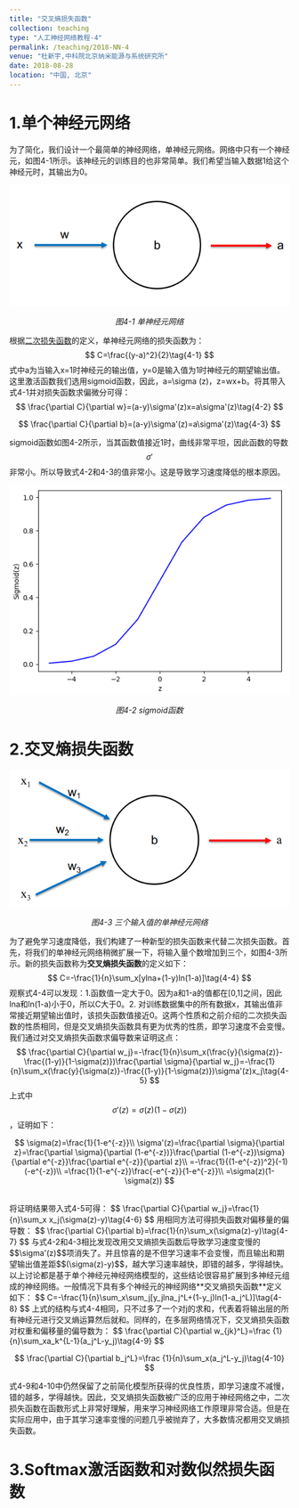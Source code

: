 ```yaml
---
title: "交叉熵损失函数"
collection: teaching
type: "人工神经网络教程-4"
permalink: /teaching/2018-NN-4
venue: "杜新宇,中科院北京纳米能源与系统研究所"
date: 2018-08-28
location: "中国, 北京"
---
```


<script type="text/javascript" src="http://cdn.mathjax.org/mathjax/latest/MathJax.js?config=default"></script>

# 1.单个神经元网络

为了简化，我们设计一个最简单的神经网络，单神经元网络。网络中只有一个神经元，如图4-1所示。该神经元的训练目的也非常简单。我们希望当输入数据1给这个神经元时，其输出为0。

![4-1](2018-NeuralNetwork/4-1.png)

*<center>图4-1 单神经元网络</center>*

根据[二次损失函数](http://duxinyu.cn//teaching/2018-NN-2)的定义，单神经元网络的损失函数为：
$$
C=\frac{(y-a)^2}{2}\tag{4-1}
$$
式中a为当输入x=1时神经元的输出值，y=0是输入值为1时神经元的期望输出值。这里激活函数我们选用sigmoid函数，因此，a=\sigma (z)，z=wx+b。将其带入式4-1并对损失函数求偏微分可得：
$$
\frac{\partial C}{\partial w}=(a-y)\sigma'(z)x=a\sigma'(z)\tag{4-2}
$$

$$
\frac{\partial C}{\partial b}=(a-y)\sigma'(z)=a\sigma'(z)\tag{4-3}
$$

sigmoid函数如图4-2所示，当其函数值接近1时，曲线非常平坦，因此函数的导数$$\sigma'$$非常小。所以导致式4-2和4-3的值非常小。这是导致学习速度降低的根本原因。

![1-3](2018-NeuralNetwork/1-3.png)

*<center>图4-2 sigmoid函数</center>*

# 2.交叉熵损失函数



![4-3](2018-NeuralNetwork/4-3.png)

*<center>图4-3 三个输入值的单神经元网络</center>*

为了避免学习速度降低，我们构建了一种新型的损失函数来代替二次损失函数。首先，将我们的单神经元网络稍微扩展一下，将输入量个数增加到三个，如图4-3所示。新的损失函数称为**交叉熵损失函数**的定义如下：
$$
C=-\frac{1}{n}\sum_x[ylna+(1-y)ln(1-a)]\tag{4-4}
$$
观察式4-4可以发现：1.函数值一定大于0。因为a和1-a的值都在[0,1]之间，因此lna和ln(1-a)小于0，所以C大于0。2. 对训练数据集中的所有数据x，其输出值非常接近期望输出值时，该损失函数值接近0。这两个性质和之前介绍的二次损失函数的性质相同，但是交叉熵损失函数具有更为优秀的性质，即学习速度不会变慢。我们通过对交叉熵损失函数求偏导数来证明这点：
$$
\frac{\partial C}{\partial w_j}=-\frac{1}{n}\sum_x(\frac{y}{\sigma(z)}-\frac{(1-y)}{1-\sigma(z)})\frac{\partial \sigma}{\partial w_j}=-\frac{1}{n}\sum_x(\frac{y}{\sigma(z)}-\frac{(1-y)}{1-\sigma(z)})\sigma'(z)x_j\tag{4-5}
$$
上式中$$\sigma'(z)=\sigma(z)(1-\sigma(z))$$，证明如下：

<center>

$$
\sigma(z)=\frac{1}{1-e^{-z}}\\ \sigma'(z)=\frac{\partial \sigma}{\partial z}=\frac{\partial \sigma}{\partial (1-e^{-z})}\frac{\partial (1-e^{-z})\sigma}{\partial e^{-z}}\frac{\partial e^{-z}}{\partial z}\\ =-\frac{1}{(1-e^{-z})^2}(-1)(-e^{-z})\\ =\frac{1}{1-e^{-z}}\frac{-e^{-z}}{1-e^{-z}}\\ =\sigma(z)(1-\sigma(z))
$$

</center><br>将证明结果带入式4-5可得：
$$
\frac{\partial C}{\partial w_j}=\frac{1}{n}\sum_x x_j(\sigma(z)-y)\tag{4-6}
$$
用相同方法可得损失函数对偏移量的偏导数：
$$
\frac{\partial C}{\partial b}=\frac{1}{n}\sum_x(\sigma(z)-y)\tag{4-7}
$$
与式4-2和4-3相比发现改用交叉熵损失函数后导致学习速度变慢的$$\sigma'(z)$$项消失了。并且惊喜的是不但学习速率不会变慢，而且输出和期望输出值差距$$(\sigma(z)-y)$$，越大学习速率越快，即错的越多，学得越快。以上讨论都是基于单个神经元神经网络模型的，这些结论很容易扩展到多神经元组成的神经网络。一般情况下具有多个神经元的神经网络**交叉熵损失函数**定义如下：
$$
C=-\frac{1}{n}\sum_x\sum_j[y_jlna_j^L+(1-y_j)ln(1-a_j^L)]\tag{4-8}
$$
上式的结构与式4-4相同，只不过多了一个对j的求和，代表着将输出层的所有神经元进行交叉熵运算然后就和。同样的，在多层网络情况下，交叉熵损失函数对权重和偏移量的偏导数为：
$$
\frac{\partial C}{\partial w_{jk}^L}=\frac {1}{n}\sum_xa_k^{L-1}(a_j^L-y_j)\tag{4-9}
$$

$$
\frac{\partial C}{\partial b_j^L}=\frac {1}{n}\sum_x(a_j^L-y_j)\tag{4-10}
$$

式4-9和4-10中仍然保留了之前简化模型所获得的优良性质，即学习速度不减慢，错的越多，学得越快。因此，交叉熵损失函数被广泛的应用于神经网络之中，二次损失函数在函数形式上非常好理解，用来学习神经网络工作原理非常合适。但是在实际应用中，由于其学习速率变慢的问题几乎被抛弃了，大多数情况都用交叉熵损失函数。<br>

# 3.Softmax激活函数和对数似然损失函数

